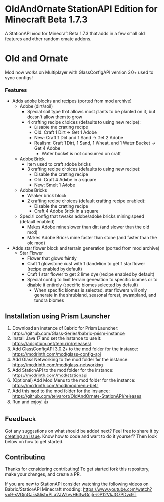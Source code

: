 # OldAndOrnate StationAPI Edition for Minecraft Beta 1.7.3

A StationAPI mod for Minecraft Beta 1.7.3 that adds in a few small old features and other random ornate addons.

# Old and Ornate
Mod now works on Multiplayer with GlassConfigAPI version 3.0+ used to sync configs!

### Features
* Adds adobe blocks and recipes (ported from mod archive)
  * Adobe (dirt/soil)
    * Special soil type that allows most plants to be planted on it, but doesn't allow them to grow
    * 4 crafting recipe choices (defaults to using new recipe):
      * Disable the crafting recipe
      * Old: Craft 1 Dirt -> Get 1 Adobe
      * New: Craft 1 Dirt and 1 Sand -> Get 2 Adobe
      * Realism: Craft 1 Dirt, 1 Sand, 1 Wheat, and 1 Water Bucket -> Get 4 Adobe
        * Water bucket is not consumed on craft
  * Adobe Brick
    * Item used to craft adobe bricks
    * 3 crafting recipe choices (defaults to using new recipe):
      * Disable the crafting recipe
      * Old: Craft 4 Adobe in a square
      * New: Smelt 1 Adobe
  * Adobe Bricks
    * Weaker brick block
    * 2 crafting recipe choices (default crafting recipe enabled):
      * Disable the crafting recipe
      * Craft 4 Adobe Brick in a square
  * Special config that tweaks adobe/adobe bricks mining speed (default enabled)
    * Makes Adobe mine slower than dirt (and slower than the old mod)
    * Makes Adobe Bricks mine faster than stone (and faster than the old mod)
* Adds star flower block and terrain generation (ported from mod archive)
  * Star Flower
    * Flower that glows faintly
    * Craft 1 glowstone dust with 1 dandelion to get 1 star flower (recipe enabled by default)
    * Craft 1 star flower to get 2 lime dye (recipe enabled by default)
    * Special config to limit terrain generation to specific biomes or to disable it entirely (specific biomes selected by default)
      * When specific biomes is selected, star flowers will only generate in the shrubland, seasonal forest, swampland, and tundra biomes

## Installation using Prism Launcher

1. Download an instance of Babric for Prism Launcher: https://github.com/Glass-Series/babric-prism-instance
2. Install Java 17 and set the instance to use it: https://adoptium.net/temurin/releases/
3. Add GlassConfigAPI 3.0.2+ to the mod folder for the instance: https://modrinth.com/mod/glass-config-api
4. Add Glass Networking to the mod folder for the instance: https://modrinth.com/mod/glass-networking
5. Add StationAPI to the mod folder for the instance: https://modrinth.com/mod/stationapi
6. (Optional) Add Mod Menu to the mod folder for the instance: https://modrinth.com/mod/modmenu-beta
7. Add this mod to the mod folder for the instance: https://github.com/telvarost/OldAndOrnate-StationAPI/releases
8. Run and enjoy! 👍

## Feedback

Got any suggestions on what should be added next? Feel free to share it by [creating an issue](https://github.com/telvarost/OldAndOrnate-StationAPI/issues/new). Know how to code and want to do it yourself? Then look below on how to get started.

## Contributing

Thanks for considering contributing! To get started fork this repository, make your changes, and create a PR. 

If you are new to StationAPI consider watching the following videos on Babric/StationAPI Minecraft modding: https://www.youtube.com/watch?v=9-sVGjnGJ5s&list=PLa2JWzyvH63wGcj5-i0P12VkJG7PDyo9T
